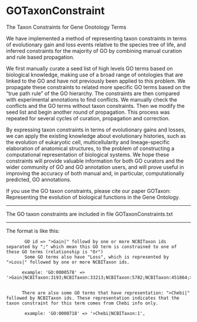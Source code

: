 # GOTaxonConstraint
The Taxon Constraints for Gene Onotology Terms

We have implemented a method of representing taxon constraints in terms of evolutionary gain and loss events relative to the species tree of life, and inferred constraints for the majority of GO by combining manual curation and rule based propagation.


We first manually curate a seed list of high levels GO terms based on biological knowledge, making use of a broad range of ontologies that are linked to the GO and have not previously been applied to this problem. We propagate these constraints to related more specific GO terms based on the “true path rule” of the GO hierarchy. The constraints are then compared with experimental annotations to find conflicts. We manually check the conflicts and the GO terms without taxon constraints. Then we modify the seed list and begin another round of propagation. This process was repeated for several cycles of curation, propagation and correction. 


By expressing taxon constraints in terms of evolutionary gains and losses, we can apply the existing knowledge about evolutionary histories, such as the evolution of eukaryotic cell, multicellularity and lineage-specific elaboration of anatomical structures, to the problem of constructing a computational representation of biological systems. We hope these constraints will provide valuable information for both GO curators and the wider community of GO and GO annotation users, and will prove useful in improving the accuracy of both manual and, in particular, computationally predicted, GO annotations.

If you use the GO taxon constraints, please cite our paper
GOTaxon: Representing the evolution of biological functions in the Gene Ontology.


******************************************************
The GO taxon constraints are included in file GOTaxonConstraints.txt

******************************************************
The format is like this:

           GO id => ">Gain|" followd by one or more NCBITaxon ids separated by ";" which mean this GO term is constrained to one of these GO terms (relationship is "Or")
           Some GO terms also have "Loss", which is represented by ">Loss|" followed by one or more NCBITaxon ids.

          example: 'GO:0000578' => '>Gain|NCBITaxon:3193;NCBITaxon:33213;NCBITaxon:5782;NCBITaxon:451864;>Loss|NCBITaxon:4896;NCBITaxon:4892;',


          There are also some GO terms that have representation: ">Chebi|" followed by NCBITaxon ids. These representation indicates that the taxon constraint for this term comes from Chebi info only.

           example: 'GO:0000718' => '>Chebi|NCBITaxon:1',

